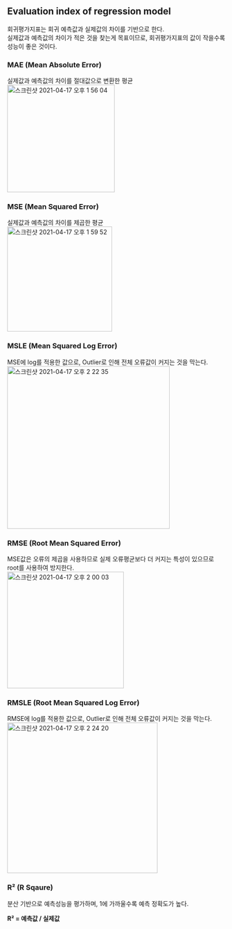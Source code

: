 <h2>Evaluation index of regression model</h2>

회귀평가지표는 회귀 예측값과 실제값의 차이를 기반으로 한다.<br>
실제값과 예측값의 차이가 적은 것을 찾는게 목표이므로, 회귀평가지표의 값이 작을수록 성능이 좋은 것이다.<br>

<h3>MAE (Mean Absolute Error)</h3>
실제값과 예측값의 차이를 절대값으로 변환한 평균<br>
<img width="248" alt="스크린샷 2021-04-17 오후 1 56 04" src="https://user-images.githubusercontent.com/54436228/115102252-aeaced00-9f84-11eb-8c36-066c6dcbfb7f.png">

<h3>MSE (Mean Squared Error)</h3>
실제값과 예측값의 차이를 제곱한 평균<br>
<img width="242" alt="스크린샷 2021-04-17 오후 1 59 52" src="https://user-images.githubusercontent.com/54436228/115102383-722dc100-9f85-11eb-8aef-af3e081ddd29.png">


<h3>MSLE (Mean Squared Log Error)</h3>
MSE에 log를 적용한 값으로, Outlier로 인해 전체 오류값이 커지는 것을 막는다.<br>
<img width="375" alt="스크린샷 2021-04-17 오후 2 22 35" src="https://user-images.githubusercontent.com/54436228/115102808-6b547d80-9f88-11eb-909e-9f8fb144d141.png">


<h3>RMSE (Root Mean Squared Error)</h3>
MSE값은 오류의 제곱을 사용하므로 실제 오류평균보다 더 커지는 특성이 있으므로 root를 사용하여 방지한다.<br>
<img width="269" alt="스크린샷 2021-04-17 오후 2 00 03" src="https://user-images.githubusercontent.com/54436228/115102389-778b0b80-9f85-11eb-9566-1b0309a1b32e.png">


<h3>RMSLE (Root Mean Squared Log Error)</h3>
RMSE에 log를 적용한 값으로, Outlier로 인해 전체 오류값이 커지는 것을 막는다.<br>
<img width="347" alt="스크린샷 2021-04-17 오후 2 24 20" src="https://user-images.githubusercontent.com/54436228/115102894-e0c04e00-9f88-11eb-8056-46e3884404fc.png">


<h3>R² (R Sqaure)</h3>
분산 기반으로 예측성능을 평가하며, 1에 가까울수록 예측 정확도가 높다.<br>

**R² = 예측값 / 실제값**
